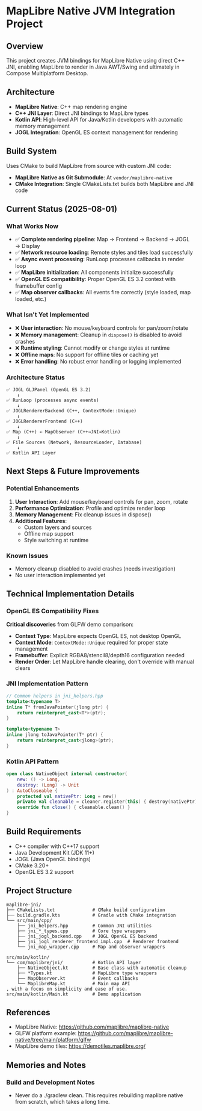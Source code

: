# MapLibre Native JVM Integration Project

## Overview
This project creates JVM bindings for MapLibre Native using direct C++ JNI, enabling MapLibre to render in Java AWT/Swing and ultimately in Compose Multiplatform Desktop.

## Architecture
- **MapLibre Native**: C++ map rendering engine
- **C++ JNI Layer**: Direct JNI bindings to MapLibre types
- **Kotlin API**: High-level API for Java/Kotlin developers with automatic memory management
- **JOGL Integration**: OpenGL ES context management for rendering

## Build System
Uses CMake to build MapLibre from source with custom JNI code:
- **MapLibre Native as Git Submodule**: At `vendor/maplibre-native`
- **CMake Integration**: Single CMakeLists.txt builds both MapLibre and JNI code

## Current Status (2025-08-01)

### What Works Now
- ✅ **Complete rendering pipeline**: Map → Frontend → Backend → JOGL → Display
- ✅ **Network resource loading**: Remote styles and tiles load successfully
- ✅ **Async event processing**: RunLoop processes callbacks in render loop
- ✅ **MapLibre initialization**: All components initialize successfully
- ✅ **OpenGL ES compatibility**: Proper OpenGL ES 3.2 context with framebuffer config
- ✅ **Map observer callbacks**: All events fire correctly (style loaded, map loaded, etc.)

### What Isn't Yet Implemented
- ❌ **User interaction**: No mouse/keyboard controls for pan/zoom/rotate
- ❌ **Memory management**: Cleanup in `dispose()` is disabled to avoid crashes
- ❌ **Runtime styling**: Cannot modify or change styles at runtime
- ❌ **Offline maps**: No support for offline tiles or caching yet
- ❌ **Error handling**: No robust error handling or logging implemented

### Architecture Status
```
✅ JOGL GLJPanel (OpenGL ES 3.2)
    ↓
✅ RunLoop (processes async events)
    ↓
✅ JOGLRendererBackend (C++, ContextMode::Unique)
    ↓
✅ JOGLRendererFrontend (C++)
    ↓
✅ Map (C++) ← MapObserver (C++→JNI→Kotlin)
    ↓
✅ File Sources (Network, ResourceLoader, Database)
    ↓
✅ Kotlin API Layer
```

## Next Steps & Future Improvements

### Potential Enhancements
1. **User Interaction**: Add mouse/keyboard controls for pan, zoom, rotate
2. **Performance Optimization**: Profile and optimize render loop
3. **Memory Management**: Fix cleanup issues in dispose()
4. **Additional Features**: 
   - Custom layers and sources
   - Offline map support
   - Style switching at runtime

### Known Issues
- Memory cleanup disabled to avoid crashes (needs investigation)
- No user interaction implemented yet

## Technical Implementation Details

### OpenGL ES Compatibility Fixes
**Critical discoveries** from GLFW demo comparison:
- **Context Type**: MapLibre expects OpenGL ES, not desktop OpenGL
- **Context Mode**: `ContextMode::Unique` required for proper state management
- **Framebuffer**: Explicit RGBA8/stencil8/depth16 configuration needed
- **Render Order**: Let MapLibre handle clearing, don't override with manual clears

### JNI Implementation Pattern
```cpp
// Common helpers in jni_helpers.hpp
template<typename T>
inline T* fromJavaPointer(jlong ptr) {
    return reinterpret_cast<T*>(ptr);
}

template<typename T>
inline jlong toJavaPointer(T* ptr) {
    return reinterpret_cast<jlong>(ptr);
}
```

### Kotlin API Pattern
```kotlin
open class NativeObject internal constructor(
    new: () -> Long,
    destroy: (Long) -> Unit
) : AutoCloseable {
    protected val nativePtr: Long = new()
    private val cleanable = cleaner.register(this) { destroy(nativePtr) }
    override fun close() { cleanable.clean() }
}
```

## Build Requirements
- C++ compiler with C++17 support
- Java Development Kit (JDK 11+)
- JOGL (Java OpenGL bindings)
- CMake 3.20+
- OpenGL ES 3.2 support

## Project Structure
```
maplibre-jni/
├── CMakeLists.txt              # CMake build configuration
├── build.gradle.kts            # Gradle with CMake integration
└── src/main/cpp/
    ├── jni_helpers.hpp         # Common JNI utilities
    ├── jni_*_types.cpp         # Core type wrappers
    ├── jni_jogl_backend.cpp    # JOGL OpenGL ES backend
    ├── jni_jogl_renderer_frontend_impl.cpp  # Renderer frontend
    └── jni_map_wrapper.cpp     # Map and observer wrappers

src/main/kotlin/
└── com/maplibre/jni/           # Kotlin API layer
    ├── NativeObject.kt         # Base class with automatic cleanup
    ├── *Types.kt               # MapLibre type wrappers
    ├── MapObserver.kt          # Event callbacks
    └── MaplibreMap.kt          # Main map API
, with a focus on simplicity and ease of use.
src/main/kotlin/Main.kt         # Demo application
```

## References
- MapLibre Native: https://github.com/maplibre/maplibre-native
- GLFW platform example: https://github.com/maplibre/maplibre-native/tree/main/platform/glfw
- MapLibre demo tiles: https://demotiles.maplibre.org/

## Memories and Notes

### Build and Development Notes
- Never do a ./gradlew clean. This requires rebuilding maplibre native from scratch, which takes a long time.
